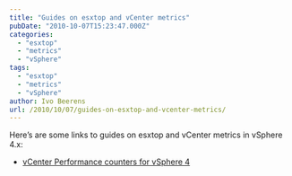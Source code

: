 ```yaml
---
title: "Guides on esxtop and vCenter metrics"
pubDate: "2010-10-07T15:23:47.000Z"
categories: 
  - "esxtop"
  - "metrics"
  - "vSphere"
tags: 
  - "esxtop"
  - "metrics"
  - "vSphere"
author: Ivo Beerens
url: /2010/10/07/guides-on-esxtop-and-vcenter-metrics/
---
```


Here’s are some links to guides on esxtop and vCenter metrics in vSphere 4.x:
- [vCenter Performance counters for vSphere 4](http://communities.VMware.com/docs/DOC-5600.pdf)